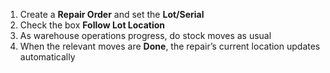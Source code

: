 1. Create a **Repair Order** and set the **Lot/Serial**
2. Check the box **Follow Lot Location**
3. As warehouse operations progress, do stock moves as usual
4. When the relevant moves are **Done**, the repair’s current location updates automatically
